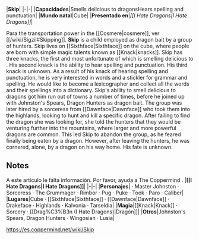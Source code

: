 |**Skip**|
|-|-|
|**Capacidades**|Smells delicious to dragonsHears spelling and punctuation|
|**Mundo natal**|Cube|
|**Presentado en**|*[[I Hate Dragons\|I Hate Dragons]]*|

Para the transportation power in the [[Cosmere\|cosmere]], ver [[/wiki/Sigzil#Skipping]].
**Skip** is a child employed as dragon bait by a group of hunters.
Skip lives on [[Sixthface\|Sixthface]] on the cube, where people are born with simple magic talents known as [[Knack\|knacks]]. Skip has three knacks, the first and most unfortunate of which is smelling delicious to . His second knack is the ability to hear spelling and punctuation. His third knack is unknown.
As a result of his knack of hearing spelling and punctuation, he is very interested in words and a stickler for grammar and spelling. He would like to become a lexicographer and collect all the words and their spellings into a dictionary.
Skip's ability to smell delicious to dragons got him run out of towns a number of times, before he joined up with Johnston's Spears, Dragon Hunters as dragon bait. The group was later hired by a sorceress from [[Dawnface\|Dawnface]] who took them into the highlands, looking to hunt and kill a specific dragon. After failing to find the dragon she was looking for, she told the hunters that they would be venturing further into the mountains, where larger and more powerful dragons are common. This led Skip to abandon the group, as he feared finally being eaten by a dragon. However, after leaving the hunters, he was cornered, alone, by a dragon on his way home. His fate is unknown.

## Notes

A este artículo le falta información. Por favor, ayuda a The Coppermind .
|**[[I Hate Dragons\|I Hate Dragons]]**|
|-|-|
|**Personajes**| · Master Johnston · Sorceress · The Grummager · Rimbor · Pug · Puke · Took · Paro · Caliber|
|**Lugares**|Cube · [[Sixthface\|Sixthface]] · [[Dawnface\|Dawnface]] · Drakeface · Highlands · Kalvonia · Tarseldia|
|**Magia**|[[Knack\|Knack]] · Sorcery · [[Drag%C3%B3n (I Hate Dragons)\|Dragón]]|
|**Otros**|Johnston's Spears, Dragon Hunters · Wingosian · Lusia|



https://es.coppermind.net/wiki/Skip